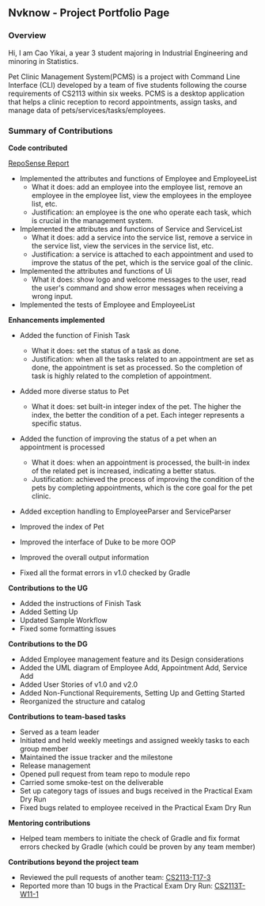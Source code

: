 ## Nvknow - Project Portfolio Page

### Overview

Hi, I am Cao Yikai, a year 3 student majoring in Industrial Engineering and minoring in Statistics.

Pet Clinic Management System(PCMS) is a project with Command Line Interface (CLI) developed by a team of five students following the course requirements of CS2113 within six weeks. PCMS is a desktop application that helps a clinic reception to record appointments, assign tasks, and manage data of pets/services/tasks/employees.

### Summary of Contributions

**Code contributed**

[RepoSense Report](https://nus-cs2113-ay2223s1.github.io/tp-dashboard/?search=nvknow&sort=groupTitle&sortWithin=title&timeframe=commit&mergegroup=&groupSelect=groupByRepos&breakdown=true&checkedFileTypes=docs~functional-code~test-code~other&since=2022-09-16&tabOpen=true&tabType=authorship&tabAuthor=nvknow&tabRepo=AY2223S1-CS2113-F11-2%2Ftp%5Bmaster%5D&authorshipIsMergeGroup=false&authorshipFileTypes=docs~functional-code~test-code~other&authorshipIsBinaryFileTypeChecked=false&authorshipIsIgnoredFilesChecked=false)

- Implemented the attributes and functions of Employee and EmployeeList
  - What it does: add an employee into the employee list, remove an employee in the employee list, view the employees in the employee list, etc.
  - Justification: an employee is the one who operate each task, which is crucial in the management system.
- Implemented the attributes and functions of Service and ServiceList
  - What it does: add a service into the service list, remove a service in the service list, view the services in the service list, etc.
  - Justification: a service is attached to each appointment and used to improve the status of the pet, which is the service goal of the clinic.
- Implemented the attributes and functions of Ui
  - What it does: show logo and welcome messages to the user, read the user's command and show error messages when receiving a wrong input.
- Implemented the tests of Employee and EmployeeList

**Enhancements implemented**

- Added the function of Finish Task
  - What it does: set the status of a task as done.
  - Justification: when all the tasks related to an appointment are set as done, the appointment is set as processed. So the completion of task is highly related to the completion of appointment.

- Added more diverse status to Pet
  - What it does: set built-in integer index of the pet. The higher the index, the better the condition of a pet. Each integer represents a specific status.

- Added the function of improving the status of a pet when an appointment is processed
  - What it does: when an appointment is processed, the built-in index of the related pet is increased, indicating a better status.
  - Justification: achieved the process of improving the condition of the pets by completing appointments, which is the core goal for the pet clinic.

- Added exception handling to EmployeeParser and ServiceParser
- Improved the index of Pet
- Improved the interface of Duke to be more OOP
- Improved the overall output information
- Fixed all the format errors in v1.0 checked by Gradle

**Contributions to the UG**

- Added the instructions of Finish Task
- Added Setting Up
- Updated Sample Workflow
- Fixed some formatting issues

**Contributions to the DG**

- Added Employee management feature and its Design considerations
- Added the UML diagram of Employee Add, Appointment Add, Service Add
- Added User Stories of v1.0 and v2.0
- Added Non-Functional Requirements, Setting Up and Getting Started
- Reorganized the structure and catalog

**Contributions to team-based tasks**

- Served as a team leader
- Initiated and held weekly meetings and assigned weekly tasks to each group member
- Maintained the issue tracker and the milestone
- Release management
- Opened pull request from team repo to module repo
- Carried some smoke-test on the deliverable
- Set up category tags of issues and bugs received in the Practical Exam Dry Run
- Fixed bugs related to employee received in the Practical Exam Dry Run

**Mentoring contributions**

- Helped team members to initiate the check of Gradle and fix format errors checked by Gradle (which could be proven by any team member)

**Contributions beyond the project team**

- Reviewed the pull requests of another team: [CS2113-T17-3](https://github.com/nus-cs2113-AY2223S1/tp/pull/10)
- Reported more than 10 bugs in the Practical Exam Dry Run: [CS2113T-W11-1](https://github.com/nvknow/ped/issues)

